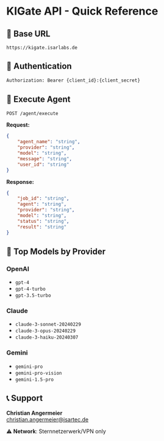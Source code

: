 # KIGate API - Quick Reference

## 🔗 Base URL
```
https://kigate.isarlabs.de
```

## 🔑 Authentication 
```bash
Authorization: Bearer {client_id}:{client_secret}
```

## 🚀 Execute Agent
```bash
POST /agent/execute
```

**Request:**
```json
{
    "agent_name": "string",
    "provider": "string", 
    "model": "string",
    "message": "string",
    "user_id": "string"
}
```

**Response:**
```json
{
    "job_id": "string",
    "agent": "string",
    "provider": "string", 
    "model": "string",
    "status": "string",
    "result": "string"
}
```

## 🤖 Top Models by Provider

### OpenAI
- `gpt-4` 
- `gpt-4-turbo`
- `gpt-3.5-turbo`

### Claude  
- `claude-3-sonnet-20240229`
- `claude-3-opus-20240229`
- `claude-3-haiku-20240307`

### Gemini
- `gemini-pro`
- `gemini-pro-vision` 
- `gemini-1.5-pro`

## 📞 Support
**Christian Angermeier**  
christian.angermeier@isartec.de

⚠️ **Network**: Sternnetzerwerk/VPN only